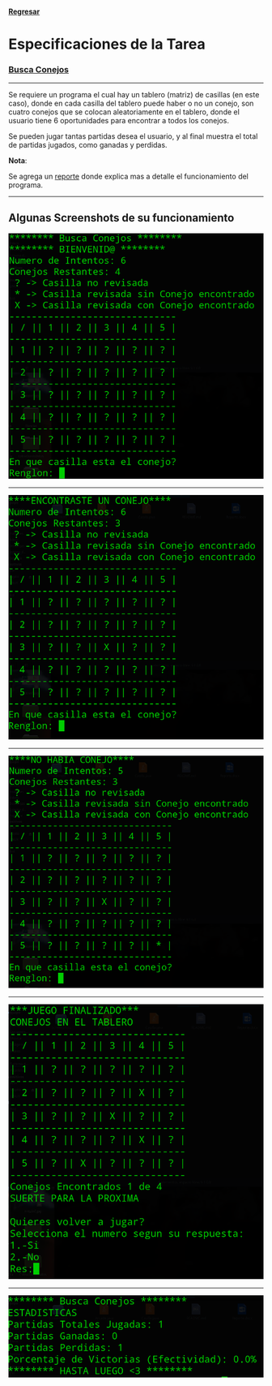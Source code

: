 #### [Regresar](../../README.md)
# Especificaciones de la Tarea
### [Busca Conejos](.)
---
Se requiere un programa el cual hay un tablero (matriz) de casillas (en este caso), donde en cada casilla del tablero puede haber o no un conejo, son cuatro conejos que se colocan aleatoriamente en el tablero, donde el usuario tiene 6 oportunidades para encontrar a todos los conejos.

Se pueden jugar tantas partidas desea el usuario, y al final muestra el total de partidas jugados, como ganadas y perdidas.

**Nota**:

Se agrega un [reporte](Reporte.pdf) donde explica mas a detalle el funcionamiento del programa.

---
## Algunas Screenshots de su funcionamiento
![S1](ScreenShots/1.png)

---
![S2](ScreenShots/2.png)

---
![S3](ScreenShots/3.png)

---
![S4](ScreenShots/4.png)

---
![S5](ScreenShots/5.png)


